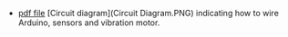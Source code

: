 
- [pdf file](he_bracket.pdf) [Circuit diagram](Circuit Diagram.PNG) indicating how to wire Arduino, sensors and vibration motor.

